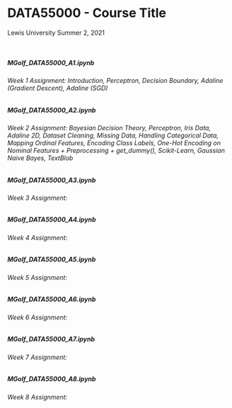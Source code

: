 # DATA55000 - Course Title
Lewis University Summer 2, 2021

<br />

##### MGolf_DATA55000_A1.ipynb 
###### Week 1 Assignment: Introduction, Perceptron, Decision Boundary, Adaline (Gradient Descent), Adaline (SGD)
##### MGolf_DATA55000_A2.ipynb 
###### Week 2 Assignment: Bayesian Decision Theory, Perceptron, Iris Data, Adaline 2D, Dataset Cleaning, Missing Data, Handling Categorical Data, Mapping Ordinal Features, Encoding Class Labels, One-Hot Encoding on Nominal Features + Preprocessing + get_dummy(), Scikit-Learn, Gaussian Naive Bayes, TextBlob
##### MGolf_DATA55000_A3.ipynb 
###### Week 3 Assignment:
##### MGolf_DATA55000_A4.ipynb 
###### Week 4 Assignment:
##### MGolf_DATA55000_A5.ipynb 
###### Week 5 Assignment:
##### MGolf_DATA55000_A6.ipynb 
###### Week 6 Assignment:
##### MGolf_DATA55000_A7.ipynb 
###### Week 7 Assignment:
##### MGolf_DATA55000_A8.ipynb 
###### Week 8 Assignment:

<br />
